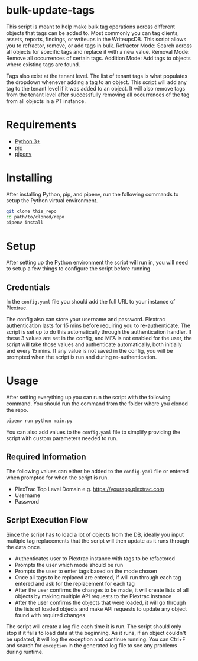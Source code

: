 # bulk-update-tags
This script is meant to help make bulk tag operations across different objects that tags can be added to. Most commonly you can tag clients, assets, reports, findings, or writeups in the WriteupsDB. This script allows you to refractor, remove, or add tags in bulk.
Refractor Mode: Search across all objects for specific tags and replace it with a new value.
Removal Mode: Remove all occurrences of certain tags.
Addition Mode: Add tags to objects where existing tags are found.

Tags also exist at the tenant level. The list of tenant tags is what populates the dropdown whenever adding a tag to an object. This script will add any tag to the tenant level if it was added to an object. It will also remove tags from the tenant level after successfully removing all occurrences of the tag from all objects in a PT instance.

# Requirements
- [Python 3+](https://www.python.org/downloads/)
- [pip](https://pip.pypa.io/en/stable/installation/)
- [pipenv](https://pipenv.pypa.io/en/latest/install/)

# Installing
After installing Python, pip, and pipenv, run the following commands to setup the Python virtual environment.
```bash
git clone this_repo
cd path/to/cloned/repo
pipenv install
```

# Setup
After setting up the Python environment the script will run in, you will need to setup a few things to configure the script before running.

## Credentials
In the `config.yaml` file you should add the full URL to your instance of Plextrac.

The config also can store your username and password. Plextrac authentication lasts for 15 mins before requiring you to re-authenticate. The script is set up to do this automatically through the authentication handler. If these 3 values are set in the config, and MFA is not enabled for the user, the script will take those values and authenticate automatically, both initially and every 15 mins. If any value is not saved in the config, you will be prompted when the script is run and during re-authentication.

# Usage
After setting everything up you can run the script with the following command. You should run the command from the folder where you cloned the repo.
```bash
pipenv run python main.py
```
You can also add values to the `config.yaml` file to simplify providing the script with custom parameters needed to run.

## Required Information
The following values can either be added to the `config.yaml` file or entered when prompted for when the script is run.
- PlexTrac Top Level Domain e.g. https://yourapp.plextrac.com
- Username
- Password

## Script Execution Flow
Since the script has to load a lot of objects from the DB, ideally you input multiple tag replacements that the script will then update as it runs through the data once.
- Authenticates user to Plextrac instance with tags to be refactored
- Prompts the user which mode should be run
- Prompts the user to enter tags based on the mode chosen
- Once all tags to be replaced are entered, if will run through each tag entered and ask for the replacement for each tag
- After the user confirms the changes to be made, it will create lists of all objects by making multiple API requests to the Plextrac instance
- After the user confirms the objects that were loaded, it will go through the lists of loaded objects and make API requests to update any object found with required changes

The script will create a log file each time it is run. The script should only stop if it fails to load data at the beginning. As it runs, if an object couldn't be updated, it will log the exception and continue running. You can Ctrl+F and search for `exception` in the generated log file to see any problems during runtime.
